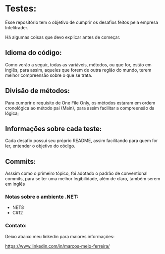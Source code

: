 # Testes:

Esse repositório tem o objetivo de cumprir os desafios feitos pela empresa Intelitrader.

Há algumas coisas que devo explicar antes de começar.

## Idioma do código:

Como verão a seguir, todas as variáveis, métodos, ou que for, estão em inglês, para assim, aqueles que forem de outra região do mundo, terem melhor compreensão sobre o que se trata.

## Divisão de métodos:

Para cumprir o requisito de One File Only, os métodos estaram em ordem cronológica ao método pai (Main), para assim facilitar a compreensão da lógica;

## Informações sobre cada teste:

Cada desafio possui seu próprio README, assim facilitando para quem for ler, entender o objetivo do código.

## Commits:

Asssim como o primeiro tópico, foi adotado o padrão de conventional commits, para se ter uma melhor legibilidade, além de claro, também serem em inglês

### Notas sobre o ambiente .NET:

- NET8
- C#12

### Contato:

Deixo abaixo meu linkedin para maiores informações:

https://www.linkedin.com/in/marcos-melo-ferreira/